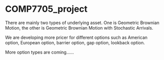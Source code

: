 # COMP7705_project

There are mainly two types of underlying asset. One is Geometric Brownian Motion, the other is Geometric Brownian Motion with Stochastic Arrivals.

We are developing more pricer for different options such as American option, European option, barrier option, gap option, lookback option.

More option types are coming......